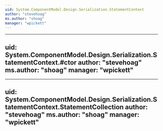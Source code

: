 ```yaml
---
uid: System.ComponentModel.Design.Serialization.StatementContext
author: "stevehoag"
ms.author: "shoag"
manager: "wpickett"
---
```


---
uid: System.ComponentModel.Design.Serialization.StatementContext.#ctor
author: "stevehoag"
ms.author: "shoag"
manager: "wpickett"
---

---
uid: System.ComponentModel.Design.Serialization.StatementContext.StatementCollection
author: "stevehoag"
ms.author: "shoag"
manager: "wpickett"
---
